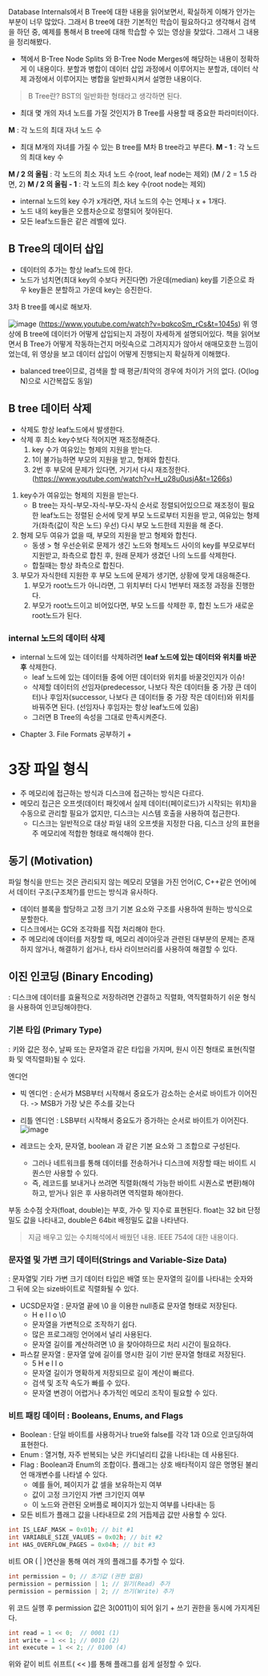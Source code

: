 Database Internals에서 B Tree에 대한 내용을 읽어보면서, 확실하게 이해가 안가는 부분이 너무 많았다. 그래서 B tree에 대한 기본적인 학습이 필요하다고 생각해서 검색을 하던 중, 예제를 통해서 B tree에 대해 학습할 수 있는 영상을 찾았다. 그래서 그 내용을 정리해봤다.
+ 책에서 B-Tree Node Splits 와 B-Tree Node Merges에 해당하는 내용이 정확하게 이 내용이다. 분할과 병합이 데이터 삽입 과정에서 이루어지는 분할과, 데이터 삭제 과정에서 이루어지는 병합을 일반화시켜서 설명한 내용이다.

> B Tree란? BST의 일반화한 형태라고 생각하면 된다.

- 최대 몇 개의 자녀 노드를 가질 것인지가 B Tree를 사용할 때 중요한 파라미터이다.

 **M** : 각 노드의 최대 자녀 노드 수
- 최대 M개의 자녀를 가질 수 있는 B tree를 M차 B tree라고 부른다.
**M - 1** : 각 노드의 최대 key 수

**M / 2 의 올림** : 각 노드의 최소 자녀 노드 수(root, leaf node는 제외)
	(M / 2 = 1.5 라면, 2)
**M / 2 의 올림 - 1** : 각 노드의 최소 key 수(root node는 제외)

- internal 노드의 key 수가 x개라면, 자녀 노드의 수는 언제나 x + 1개다.
- 노드 내의 key들은 오름차순으로 정렬되어 젖아된다.
- 모든 leaf노드들은 같은 레벨에 있다.

## B Tree의 데이터 삽입
- 데이터의 추가는 항상 leaf노드에 한다.
- 노드가 넘치면(최대 key의 수보다 커진다면) 가운데(median) key를 기준으로 좌우 key들은 분할하고 가운데 key는 승진한다.

3차 B tree를 예시로 해보자.

![image](https://github.com/user-attachments/assets/b4ccebb2-10d3-4d38-902e-a8b46ea6cca5)
   (https://www.youtube.com/watch?v=bqkcoSm_rCs&t=1045s)
   위 영상에 B tree에 데이터가 어떻게 삽입되는지 과정이 자세하게 설명되어있다. 책을 읽어보면서 B Tree가 어떻게 작동하는건지 머릿속으로 그려지지가 않아서 애매모호한 느낌이었는데, 위 영상을 보고 데이터 삽입이 어떻게 진행되는지 확실하게 이해했다.
   + balanced tree이므로, 검색을 할 때 평균/최악의 경우에 차이가 거의 없다. (O(log N)으로  시간복잡도 동일)

## B tree 데이터 삭제
- 삭제도 항상 leaf노드에서 발생한다.
- 삭제 후 최소 key수보다 적어지면 재조정해준다.
	1.  key 수가 여유있는 형제의 지원을 받는다.
	2.  1이 불가능하면 부모의 지원을 받고, 형제와 합친다.
	3.  2번 후 부모에 문제가 있다면, 거기서 다시 재조정한다.
(https://www.youtube.com/watch?v=H_u28u0usjA&t=1266s)
1. key수가 여유있는 형제의 지원을 받는다.
	- B tree는 자식-부모-자식-부모-자식 순서로 정렬되어있으므로 재조정이 필요한 leaf노드는 정렬된 순서에 맞게 부모 노드로부터 지원을 받고, 여유있는 형제가(좌측(값이 작은 노드) 우선) 다시 부모 노드한테 지원을 해 준다.
2. 형제 모두 여유가 없을 때, 부모의 지원을 받고 형제와 합친다.
	- 동생 > 형 우선순위로 문제가 생긴 노드와 형제노드 사이의 key를 부모로부터 지원받고, 좌측으로 합친 후, 원래 문제가 생겼던 나의 노드를 삭제한다.
	- 합칠때는 항상 좌측으로 합친다.
3. 부모가 자식한테 지원한 후 부모 노드에 문제가 생기면, 상황에 맞게 대응해준다.
	1.  부모가 root노드가 아니라면, 그 위치부터 다시 1번부터 재조정 과정을 진행한다.
	2.  부모가 root노드이고 비어있다면, 부모 노드를 삭제한 후, 합친 노드가 새로운 root노드가 된다.

### internal 노드의 데이터 삭제
- internal 노드에 있는 데이터를 삭제하려면 **leaf 노드에 있는 데이터와 위치를 바꾼 후** 삭제한다.
	- leaf 노드에 있는 데이터들 중에 어떤 데이터와 위치를 바꿀것인지가 이슈!
	- 삭제할 데이터의 선임자(predecessor, 나보다 작은 데이터들 중 가장 큰 데이터)나 후임자(successor, 나보다 큰 데이터들 중 가장 작은 데이터)와 위치를 바꿔주면 된다. (선임자나 후임자는 항상 leaf노드에 있음)
	- 그러면 B Tree의 속성을 그대로 만족시켜준다.

 
+  Chapter 3. File Formats 공부하기 +
# 3장 파일 형식
- 주 메모리에 접근하는 방식과 디스크에 접근하는 방식은 다르다.
- 메모리 접근은 오프셋(데이터 패킷에서 실제 데이터(페이로드)가 시작되는 위치)을 수동으로 관리할 필요가 없지만, 디스크는 시스템 호출을 사용하여 접근한다.
	- 디스크는 일반적으로 대상 파일 내의 오프셋을 지정한 다음, 디스크 상의 표현을 주 메모리에 적합한 형태로 해석해야 한다.

## 동기 (Motivation)
파일 형식을 만드는 것은 관리되지 않는 메모리 모델을 가진 언어(C, C++같은 언어)에서 데이터 구조(구조체?)를 만드는 방식과 유사하다.
- 데이터 블록을 할당하고 고정 크기 기본 요소와 구조를 사용하여 원하는 방식으로 분할한다.
- 디스크에서는 GC와 조각화를 직접 처리해야 한다.
- 주 메모리에 데이터를 저장할 때, 메모리 레이아웃과 관련된 대부분의 문제는 존재하지 않거나, 해결하기 쉽거나, 타사 라이브러리를 사용하여 해결할 수 있다.

## 이진 인코딩 (Binary Encoding)
: 디스크에 데이터를 효율적으로 저장하려면 간결하고 직렬화, 역직렬화하기 쉬운 형식을 사용하여 인코딩해야한다. 

### 기본 타입 (Primary Type)
: 키와 값은 정수, 날짜 또는 문자열과 같은 타입을 가지며, 원시 이진 형태로 표현(직렬화 및 역직렬화)될 수 있다.

엔디언
- 빅 엔디언 : 순서가 MSB부터 시작해서 중요도가 감소하는 순서로 바이트가 이어진다. -> MSB가 가장 낮은 주소를 갖는다
- 리틀 엔디언 : LSB부터 시작해서 중요도가 증가하는 순서로 바이트가 이어진다.
![image](https://github.com/user-attachments/assets/7c522d26-9e51-4fe6-87d0-96dbb8634841)

- 레코드는 숫자, 문자열, boolean 과 같은 기본 요소와 그 조합으로 구성된다.
	- 그러나 네트워크를 통해 데이터를 전송하거나 디스크에 저장할 때는 바이트 시퀀스만 사용할 수 있다.
	- 즉, 레코드를 보내거나 쓰려면 직렬화(해석 가능한 바이트 시퀀스로 변환)해야하고, 받거나 읽은 후 사용하려면 역직렬화 해야한다.

부동 소수점 숫자(float, double)는 부호, 가수 및 지수로 표현된다. float는 32 bit 단정밀도 값을 나타내고, double은 64bit 배정밀도 값을 나타낸다.
> 지금 배우고 있는 수치해석에서 배웠던 내용. IEEE 754에 대한 내용이다.

### 문자열 및 가변 크기 데이터(Strings and Variable-Size Data)
: 문자열및 기타 가변 크기 데이터 타입은 배열 또는 문자열의 길이를 나타내는 숫자와 그 뒤에 오는 size바이트로 직렬화될 수 있다.
- UCSD문자열 : 문자열 끝에 \0 을 이용한 null종료 문자열 형태로 저장된다.
	- H  e  l  l  o  \0
	-  문자열을 가변적으로 조작하기 쉽다.
	-  많은 프로그래밍 언어에서 널리 사용된다.
	-  문자열 길이를 계산하려면 \0 을 찾아야하므로 처리 시간이 필요하다.
- 파스칼 문자열 : 문자열 앞에 길이를 명시한 길이 기반 문자열 형태로 저장된다.
	- 5  H  e  l  l  o
	- 문자열 길이가 명확하게 저장되므로 길이 계산이 빠르다.
	- 검색 및 조작 속도가 빠를 수 있다.
	- 문자열 변경이 어렵거나 추가적인 메모리 조작이 필요할 수 있다.

### 비트 패킹 데이터 : Booleans, Enums, and Flags
- Boolean : 단일 바이트를 사용하거나 true와 false를 각각 1과 0으로 인코딩하여 표현한다.
- Enum : 열거형, 자주 반복되는 낮은 카디널리티 값을 나타내는 데 사용된다. 
- Flag : Boolean과 Enum의 조합이다. 플래그는 상호 배타적이지 않은 명명된 불리언 매개변수를 나타낼 수 있다.
	- 예를 들어, 페이지가 값 셀을 보유하는지 여부
	- 값이 고정 크기인지 가변 크기인지 여부
	- 이 노드와 관련된 오버플로 페이지가 있는지 여부를 나타내는 등
- 모든 비트가 플래그 값을 나타내므로 2의 거듭제곱 값만 사용할 수 있다.
```c
int IS_LEAF_MASK = 0x01h; // bit #1 
int VARIABLE_SIZE_VALUES = 0x02h; // bit #2 
int HAS_OVERFLOW_PAGES = 0x04h; // bit #3
```

비트 OR ( | )연산을 통해 여러 개의 플래그를 추가할 수 있다.
```c
int permission = 0; // 초기값 (권한 없음)
permission = permission | 1; // 읽기(Read) 추가
permission = permission | 2; // 쓰기(Write) 추가
```
위 코드 실행 후 permission 값은 3(0011)이 되어 읽기 + 쓰기 권한을 동시에 가지게된다.

```c
int read = 1 << 0;  // 0001 (1)
int write = 1 << 1; // 0010 (2)
int execute = 1 << 2; // 0100 (4)
```
위와 같이 비트 쉬프트( << )를 통해 플래그를 쉽게 설정할 수 있다.
